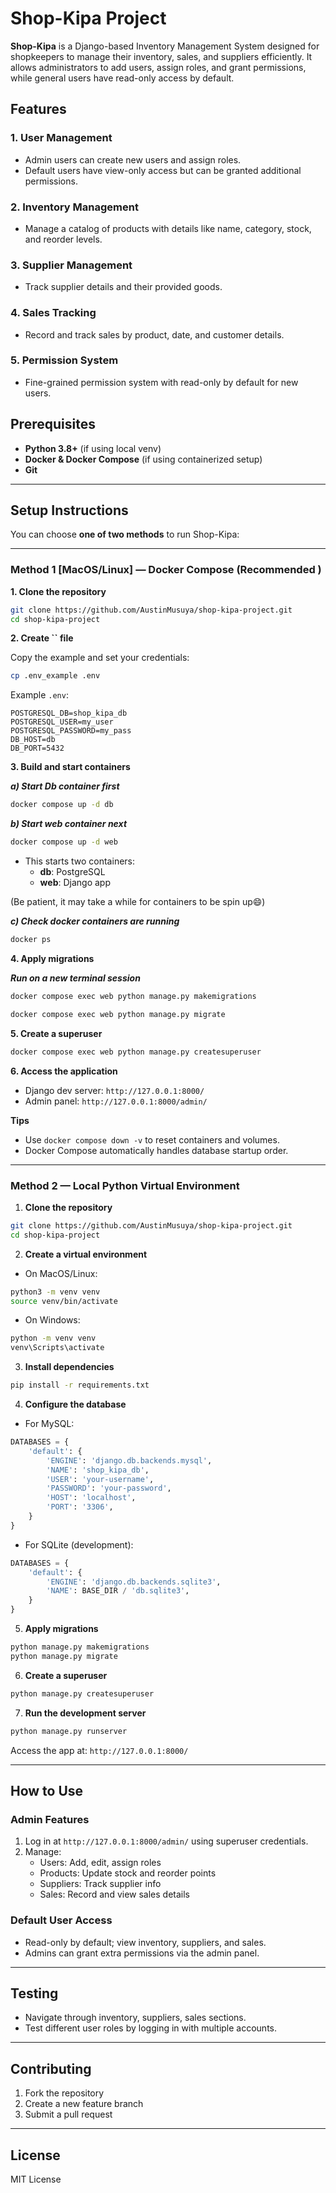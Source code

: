 # Shop-Kipa Project

**Shop-Kipa** is a Django-based Inventory Management System designed for shopkeepers to manage their inventory, sales, and suppliers efficiently. It allows administrators to add users, assign roles, and grant permissions, while general users have read-only access by default.

## Features

### 1. **User Management**

- Admin users can create new users and assign roles.
- Default users have view-only access but can be granted additional permissions.

### 2. **Inventory Management**

- Manage a catalog of products with details like name, category, stock, and reorder levels.

### 3. **Supplier Management**

- Track supplier details and their provided goods.

### 4. **Sales Tracking**

- Record and track sales by product, date, and customer details.

### 5. **Permission System**

- Fine-grained permission system with read-only by default for new users.

## Prerequisites

- **Python 3.8+** (if using local venv)
- **Docker & Docker Compose** (if using containerized setup)
- **Git**

---

## Setup Instructions

You can choose **one of two methods** to run Shop-Kipa:

---

### **Method 1 [MacOS/Linux] — Docker Compose (Recommended )**

**1. Clone the repository**

```bash
git clone https://github.com/AustinMusuya/shop-kipa-project.git
cd shop-kipa-project
```

**2. Create **``** file**

Copy the example and set your credentials:

```bash
cp .env_example .env
```

Example `.env`:

```env
POSTGRESQL_DB=shop_kipa_db
POSTGRESQL_USER=my_user
POSTGRESQL_PASSWORD=my_pass
DB_HOST=db
DB_PORT=5432
```

**3. Build and start containers**

**_a) Start Db container first_**

```bash
docker compose up -d db
```

**_b) Start web container next_**

```bash
docker compose up -d web
```

- This starts two containers:
  - **db**: PostgreSQL
  - **web**: Django app

(Be patient, it may take a while for containers to be spin up😄)

**_c) Check docker containers are running_**

```bash
docker ps
```

**4. Apply migrations**

**_Run on a new terminal session_**

```bash
docker compose exec web python manage.py makemigrations

docker compose exec web python manage.py migrate
```

**5. Create a superuser**

```bash
docker compose exec web python manage.py createsuperuser
```

**6. Access the application**

- Django dev server: `http://127.0.0.1:8000/`
- Admin panel: `http://127.0.0.1:8000/admin/`

**Tips**

- Use `docker compose down -v` to reset containers and volumes.
- Docker Compose automatically handles database startup order.

---

### **Method 2 — Local Python Virtual Environment**

1. **Clone the repository**

```bash
git clone https://github.com/AustinMusuya/shop-kipa-project.git
cd shop-kipa-project
```

2. **Create a virtual environment**

- On MacOS/Linux:

```bash
python3 -m venv venv
source venv/bin/activate
```

- On Windows:

```bash
python -m venv venv
venv\Scripts\activate
```

3. **Install dependencies**

```bash
pip install -r requirements.txt
```

4. **Configure the database**

- For MySQL:

```python
DATABASES = {
    'default': {
        'ENGINE': 'django.db.backends.mysql',
        'NAME': 'shop_kipa_db',
        'USER': 'your-username',
        'PASSWORD': 'your-password',
        'HOST': 'localhost',
        'PORT': '3306',
    }
}
```

- For SQLite (development):

```python
DATABASES = {
    'default': {
        'ENGINE': 'django.db.backends.sqlite3',
        'NAME': BASE_DIR / 'db.sqlite3',
    }
}
```

5. **Apply migrations**

```bash
python manage.py makemigrations
python manage.py migrate
```

6. **Create a superuser**

```bash
python manage.py createsuperuser
```

7. **Run the development server**

```bash
python manage.py runserver
```

Access the app at: `http://127.0.0.1:8000/`

---

## How to Use

### Admin Features

1. Log in at `http://127.0.0.1:8000/admin/` using superuser credentials.
2. Manage:
   - Users: Add, edit, assign roles
   - Products: Update stock and reorder points
   - Suppliers: Track supplier info
   - Sales: Record and view sales details

### Default User Access

- Read-only by default; view inventory, suppliers, and sales.
- Admins can grant extra permissions via the admin panel.

---

## Testing

- Navigate through inventory, suppliers, sales sections.
- Test different user roles by logging in with multiple accounts.

---

## Contributing

1. Fork the repository
2. Create a new feature branch
3. Submit a pull request

---

## License

MIT License
